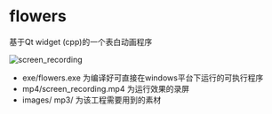 # flowers
基于Qt widget (cpp)的一个表白动画程序

![screen_recording](./screenshot/screen_recording.gif)



- exe/flowers.exe 为编译好可直接在windows平台下运行的可执行程序
- mp4/screen_recording.mp4 为运行效果的录屏
- images/ mp3/ 为该工程需要用到的素材
